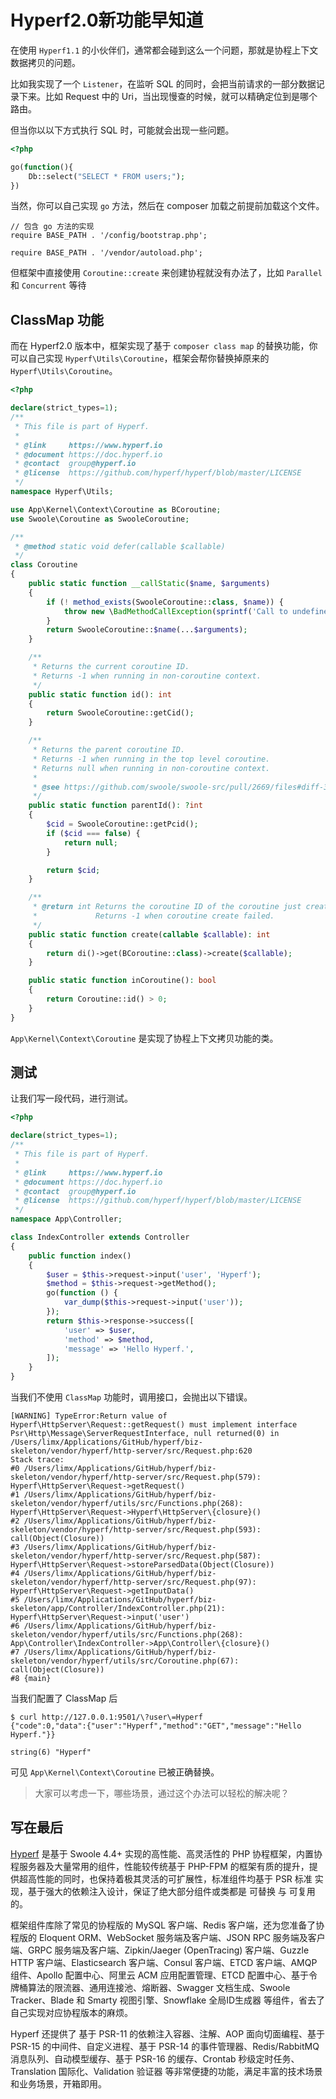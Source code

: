 # Hyperf2.0新功能早知道

在使用 `Hyperf1.1` 的小伙伴们，通常都会碰到这么一个问题，那就是协程上下文数据拷贝的问题。

比如我实现了一个 `Listener`，在监听 SQL 的同时，会把当前请求的一部分数据记录下来。比如 Request 中的 Uri，当出现慢查的时候，就可以精确定位到是哪个路由。

但当你以以下方式执行 SQL 时，可能就会出现一些问题。

```php
<?php

go(function(){
    Db::select("SELECT * FROM users;");
})
```

当然，你可以自己实现 `go` 方法，然后在 composer 加载之前提前加载这个文件。

```
// 包含 go 方法的实现
require BASE_PATH . '/config/bootstrap.php';

require BASE_PATH . '/vendor/autoload.php';
```

但框架中直接使用 `Coroutine::create` 来创建协程就没有办法了，比如 `Parallel` 和 `Concurrent` 等待

## ClassMap 功能

而在 Hyperf2.0 版本中，框架实现了基于 `composer class map` 的替换功能，你可以自己实现 `Hyperf\Utils\Coroutine`，框架会帮你替换掉原来的 `Hyperf\Utils\Coroutine`。

```php
<?php

declare(strict_types=1);
/**
 * This file is part of Hyperf.
 *
 * @link     https://www.hyperf.io
 * @document https://doc.hyperf.io
 * @contact  group@hyperf.io
 * @license  https://github.com/hyperf/hyperf/blob/master/LICENSE
 */
namespace Hyperf\Utils;

use App\Kernel\Context\Coroutine as BCoroutine;
use Swoole\Coroutine as SwooleCoroutine;

/**
 * @method static void defer(callable $callable)
 */
class Coroutine
{
    public static function __callStatic($name, $arguments)
    {
        if (! method_exists(SwooleCoroutine::class, $name)) {
            throw new \BadMethodCallException(sprintf('Call to undefined method %s.', $name));
        }
        return SwooleCoroutine::$name(...$arguments);
    }

    /**
     * Returns the current coroutine ID.
     * Returns -1 when running in non-coroutine context.
     */
    public static function id(): int
    {
        return SwooleCoroutine::getCid();
    }

    /**
     * Returns the parent coroutine ID.
     * Returns -1 when running in the top level coroutine.
     * Returns null when running in non-coroutine context.
     *
     * @see https://github.com/swoole/swoole-src/pull/2669/files#diff-3bdf726b0ac53be7e274b60d59e6ec80R940
     */
    public static function parentId(): ?int
    {
        $cid = SwooleCoroutine::getPcid();
        if ($cid === false) {
            return null;
        }

        return $cid;
    }

    /**
     * @return int Returns the coroutine ID of the coroutine just created.
     *             Returns -1 when coroutine create failed.
     */
    public static function create(callable $callable): int
    {
        return di()->get(BCoroutine::class)->create($callable);
    }

    public static function inCoroutine(): bool
    {
        return Coroutine::id() > 0;
    }
}

```

`App\Kernel\Context\Coroutine` 是实现了协程上下文拷贝功能的类。

## 测试

让我们写一段代码，进行测试。

```php
<?php

declare(strict_types=1);
/**
 * This file is part of Hyperf.
 *
 * @link     https://www.hyperf.io
 * @document https://doc.hyperf.io
 * @contact  group@hyperf.io
 * @license  https://github.com/hyperf/hyperf/blob/master/LICENSE
 */
namespace App\Controller;

class IndexController extends Controller
{
    public function index()
    {
        $user = $this->request->input('user', 'Hyperf');
        $method = $this->request->getMethod();
        go(function () {
            var_dump($this->request->input('user'));
        });
        return $this->response->success([
            'user' => $user,
            'method' => $method,
            'message' => 'Hello Hyperf.',
        ]);
    }
}

```

当我们不使用 `ClassMap` 功能时，调用接口，会抛出以下错误。

```
[WARNING] TypeError:Return value of Hyperf\HttpServer\Request::getRequest() must implement interface Psr\Http\Message\ServerRequestInterface, null returned(0) in /Users/limx/Applications/GitHub/hyperf/biz-skeleton/vendor/hyperf/http-server/src/Request.php:620
Stack trace:
#0 /Users/limx/Applications/GitHub/hyperf/biz-skeleton/vendor/hyperf/http-server/src/Request.php(579): Hyperf\HttpServer\Request->getRequest()
#1 /Users/limx/Applications/GitHub/hyperf/biz-skeleton/vendor/hyperf/utils/src/Functions.php(268): Hyperf\HttpServer\Request->Hyperf\HttpServer\{closure}()
#2 /Users/limx/Applications/GitHub/hyperf/biz-skeleton/vendor/hyperf/http-server/src/Request.php(593): call(Object(Closure))
#3 /Users/limx/Applications/GitHub/hyperf/biz-skeleton/vendor/hyperf/http-server/src/Request.php(587): Hyperf\HttpServer\Request->storeParsedData(Object(Closure))
#4 /Users/limx/Applications/GitHub/hyperf/biz-skeleton/vendor/hyperf/http-server/src/Request.php(97): Hyperf\HttpServer\Request->getInputData()
#5 /Users/limx/Applications/GitHub/hyperf/biz-skeleton/app/Controller/IndexController.php(21): Hyperf\HttpServer\Request->input('user')
#6 /Users/limx/Applications/GitHub/hyperf/biz-skeleton/vendor/hyperf/utils/src/Functions.php(268): App\Controller\IndexController->App\Controller\{closure}()
#7 /Users/limx/Applications/GitHub/hyperf/biz-skeleton/vendor/hyperf/utils/src/Coroutine.php(67): call(Object(Closure))
#8 {main}
```

当我们配置了 ClassMap 后

```
$ curl http://127.0.0.1:9501/\?user\=Hyperf
{"code":0,"data":{"user":"Hyperf","method":"GET","message":"Hello Hyperf."}}

string(6) "Hyperf"
```

可见 `App\Kernel\Context\Coroutine` 已被正确替换。

> 大家可以考虑一下，哪些场景，通过这个办法可以轻松的解决呢？

## 写在最后

[Hyperf](https://github.com/hyperf/hyperf) 是基于 Swoole 4.4+ 实现的高性能、高灵活性的 PHP 协程框架，内置协程服务器及大量常用的组件，性能较传统基于 PHP-FPM 的框架有质的提升，提供超高性能的同时，也保持着极其灵活的可扩展性，标准组件均基于 PSR 标准 实现，基于强大的依赖注入设计，保证了绝大部分组件或类都是 可替换 与 可复用 的。

框架组件库除了常见的协程版的 MySQL 客户端、Redis 客户端，还为您准备了协程版的 Eloquent ORM、WebSocket 服务端及客户端、JSON RPC 服务端及客户端、GRPC 服务端及客户端、Zipkin/Jaeger (OpenTracing) 客户端、Guzzle HTTP 客户端、Elasticsearch 客户端、Consul 客户端、ETCD 客户端、AMQP 组件、Apollo 配置中心、阿里云 ACM 应用配置管理、ETCD 配置中心、基于令牌桶算法的限流器、通用连接池、熔断器、Swagger 文档生成、Swoole Tracker、Blade 和 Smarty 视图引擎、Snowflake 全局ID生成器 等组件，省去了自己实现对应协程版本的麻烦。

Hyperf 还提供了 基于 PSR-11 的依赖注入容器、注解、AOP 面向切面编程、基于 PSR-15 的中间件、自定义进程、基于 PSR-14 的事件管理器、Redis/RabbitMQ 消息队列、自动模型缓存、基于 PSR-16 的缓存、Crontab 秒级定时任务、Translation 国际化、Validation 验证器 等非常便捷的功能，满足丰富的技术场景和业务场景，开箱即用。